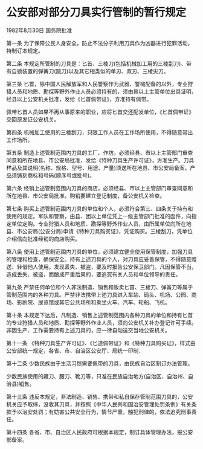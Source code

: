 # 公安部对部分刀具实行管制的暂行规定

1982年8月30日 国务院批准

第一条 为了保障公民人身安全，防止不法分子利用刀具作为凶器进行犯罪活动，特制订本规定。

第二条 本规定所管制的刀具是：匕首、三棱刀(包括机械加工用的三棱刮刀)、带有自锁装置的弹簧刀(跳刀)以及其它相类似的单刃、双刃、三棱尖刀。

第三条 匕首，除中国人民解放军和人民警察作为武器、警械配备的以外，专业狩猎人员和地质、勘探等野外作业人员必须持有的，须由县以上主管单位出具证明，经县以上公安机关批准，发给《匕首佩带证》，方准持有佩带。

佩带匕首人员如果不再从事原来的职业，应将匕首交还配发单位，《匕首佩带证》交回原发证公安机关。

第四条 机械加工使用的三棱刮刀，只限工作人员在工作场所使用，不得随意带出工作场所。

第五条 制造上述管制范围内刀具的工厂、作坊，必须经县、市以上主管部门审查同意和所在地县、市公安局批准，发给《特种刀具生产许可证》，方准生产。刀具样品及其说明(名称、规格、型号、用途、产量)须送所在地县、市公安局备案。产品须铸刻商标和号码(顺序号或批号)。

第六条 经销上述管制范围内刀具的商店，必须经县、市以上主管部门审查同意和所在地县、市公安局批准。购销要建立登记制度，备公安机关检查。

第七条 购买上述管制范围内刀具的单位和个人，必须符合第三、四条关于持有和使用的规定。军队和警察，由县、团以上单位凭上一级主管部门批准的函件，向指定单位定购。专业狩猎人员和地质、勘探等野外作业人员，由所属单位向所在地县、市公安局(公安分局)申请《特种刀具购买证》，凭证购买。三棱刮刀，凭单位介绍信向批准经销的商店购买。

第八条 使用上述管制范围内刀具的单位，必须建立健全使用保管制度，加强刀具的管理和检查，确保安全。持有上述刀具的个人，对刀具应妥善保管，不得随意赠送、转借他人使用。发现丢失、被盗，要及时报告公安保卫部门。凡因保管不当，造成丢失、被盗，而酿成严重后果的，要追究有关人员和单位领导的责任。

第九条 严禁任何单位和个人非法制造、销售和贩卖匕首、三棱刀、弹簧刀等属于管制范围内的各种刀具。严禁非法携带上述刀具进入车站、码头、机场、公园、商场、影剧院、展览馆或其它公共场所和乘坐火车、汽车、轮船、飞机。

第十条 本规定下达后，凡制造、销售上述管制范围内各种刀具的单位和持有匕首的专业狩猎人员和地质、勘探等野外作业人员，须向公安机关补办登记许可手续。非因生产、工作需要持有上述刀具的，应一律自动送交当地公安机关。

第十一条 《特种刀具生产许可证》、《匕道佩带证》和《特种刀具购买证》，样式由公安部统一规定，各省、市、自治区公安厅、局统一印制．

第十二条 少数民族由于生活习惯需要佩带的刀具，由民族自治区制订办法管理。

少数民族使用的藏刀、腰刀、靴刀等，只准在民族自治地方(自治区、自治州、自治县)销售。

第十三条 违反本规定，非法制造、销售、携带和私自保存管制范围刀具的，公安机关应予取缔，没收其刀具，并按照《中华人民共和国治安管理处罚条例》有关条款予以治安处罚；有妨害公共安全行为，情节严重，触犯刑律的，依法追究刑事责任。

第十四条 各省、市、自治区人民政府可根据本规定，制订具体管理办法，报公安部备案。
